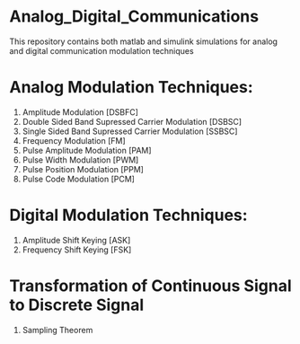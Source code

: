 # Analog_Digital_Communications
This repository contains both matlab and simulink simulations for analog and digital communication modulation techniques

# Analog Modulation Techniques:
1. Amplitude Modulation [DSBFC]
2. Double Sided Band Supressed Carrier Modulation [DSBSC]
3. Single Sided Band Supressed Carrier Modulation [SSBSC]
4. Frequency Modulation [FM]
5. Pulse Amplitude Modulation [PAM]
6. Pulse Width Modulation [PWM]
7. Pulse Position Modulation [PPM]
8. Pulse Code Modulation [PCM]

# Digital Modulation Techniques:
1. Amplitude Shift Keying [ASK]
2. Frequency Shift Keying [FSK]

# Transformation of Continuous Signal to Discrete Signal
1. Sampling Theorem
